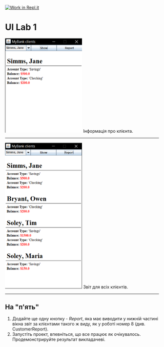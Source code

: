 [![Work in Repl.it](https://classroom.github.com/assets/work-in-replit-14baed9a392b3a25080506f3b7b6d57f295ec2978f6f33ec97e36a161684cbe9.svg)](https://classroom.github.com/online_ide?assignment_repo_id=2776799&assignment_repo_type=AssignmentRepo)
# UI Lab 1
<img src="https://github.com/ppc-ntu-khpi/gui-lab1-34-KotShredengera/blob/master/show.PNG" width="50%" />
Інформація про клієнта.

---
<img src="https://github.com/ppc-ntu-khpi/gui-lab1-34-KotShredengera/blob/master/report.PNG" width="50%" />
Звіт для всіх клієнтів.

---

## На "п'ять"
1. Додайте ще одну кнопку - *Report*, яка має виводити у нижній частині вікна звіт за клієнтами такого ж виду, як у роботі номер 8 (див. CustomerReport). 
2. Запустіть проект, впевніться, що все працює як очікувалось. Продемонстрируйте результат викладачеві.
